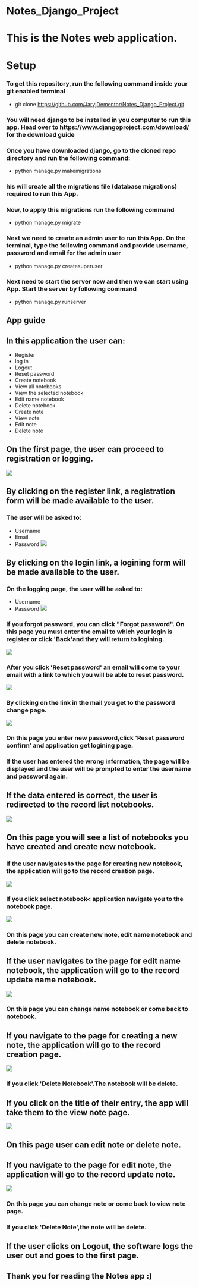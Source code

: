 # Notes_Django_Project

# This is the Notes web application.

# Setup

### To get this repository, run the following command inside your git enabled terminal

* git clone https://github.com/JaryjDementor/Notes_Django_Project.git

### You will need django to be installed in you computer to run this app. Head over to https://www.djangoproject.com/download/ for the download guide

### Once you have downloaded django, go to the cloned repo directory and run the following command:
* python manage.py makemigrations

### his will create all the migrations file (database migrations) required to run this App.

### Now, to apply this migrations run the following command
* python manage.py migrate

### Next we need to create an admin user to run this App. On the terminal, type the following command and provide username, password and email for the admin user
* python manage.py createsuperuser

### Next need to start the server now and then we can start using App. Start the server by following command
* python manage.py runserver

## App guide
## In this application the user can:
* Register 
* log in 
* Logout 
* Reset password
* Create notebook
* View all notebooks
* View the selected notebook
* Edit name notebook
* Delete notebook
* Create note 
* View note
* Edit note
* Delete note

## On the first page, the user can proceed to registration or logging.
![](img_For_README/first_page.png)

## By clicking on the register link, a registration form will be made available to the user.
### The user will be asked to:
* Username
* Email
* Password
![](img_For_README/register.png)

## By clicking on the login link, a logining form will be made available to the user.
### On the logging page, the user will be asked to:
* Username
* Password
![](img_For_README/login.png)

### If you forgot password, you can click "Forgot password". On this page you must enter the email to which your login is register or click 'Back'and they will return to logining.
![](img_For_README/reset_password.png)
### After you click 'Reset password' an email will come to your email with a link to which you will be able to reset password.
![](img_For_README/sukcesful.png)

### By clicking on the link in the mail you get to the password change page.
![](img_For_README/confir_password.png)

### On this page you enter new password,click 'Reset password confirm' and application get logining page.

### If the user has entered the wrong information, the page will be displayed and the user will be prompted to enter the username and password again.
## If the data entered is correct, the user is redirected to the record list notebooks.
![](img_For_README/Nootbooks.png)
## On this page you will see a list of notebooks you have created and create new notebook.

### If the user navigates to the page for creating new notebook, the application will go to the record creation page.
![](img_For_README/create_notebook.png)

### If you click select notebook< application navigate you to the notebook page.
![](img_For_README/notebook.png)
### On this page you can create new note, edit name notebook and delete notebook.

## If the user navigates to the page for edit name notebook, the application will go to the record update name notebook.
![](img_For_README/edit_noutbook.png)
### On this page you can change name notebook or come back to notebook.

## If you navigate to the page for creating a new note, the application will go to the record creation page.
![](img_For_README/create_note.png)

### If you click 'Delete Notebook'.The notebook will be delete.

## If you click on the title of their entry, the app will take them to the view note page.
![](img_For_README/Note.png)
## On this page user can edit note or delete note. 

## If you navigate to the page for edit note, the application will go to the record update note.
![](img_For_README/edir_note.png)
### On this page you can change note or come back to view note page.
### If you click 'Delete Note',the note will be delete.   

## If the user clicks on Logout, the software logs the user out and goes to the first page.

## Thank you for reading the Notes app :)


